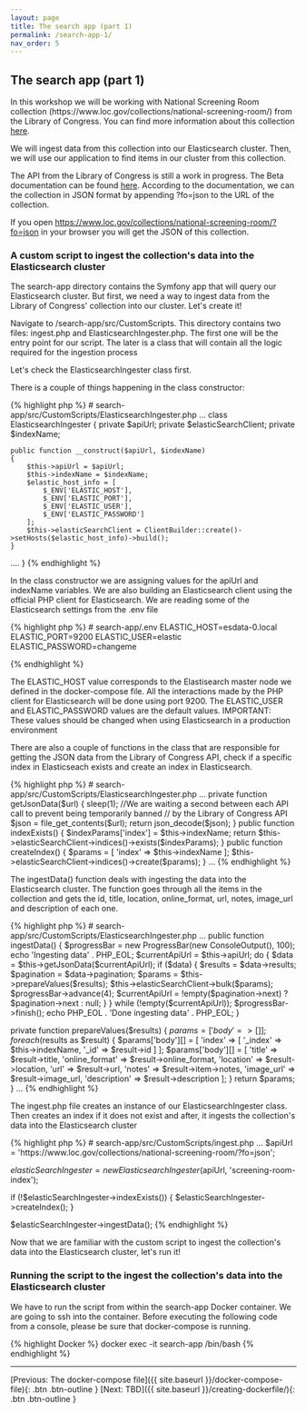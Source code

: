 ```yaml
---
layout: page
title: The search app (part 1)
permalink: /search-app-1/
nav_order: 5
---
```


## The search app (part 1)

<p>
In this workshop we will be working with National Screening Room collection (https://www.loc.gov/collections/national-screening-room/) from the Library of Congress. You can find
more information about this collection 
<a href="https://www.loc.gov/collections/national-screening-room/about-this-collection/" target="_blank">here</a>.
</p>

<p>We will ingest data from this collection into our Elasticsearch cluster. Then, we will use our application to find items 
in our cluster from this collection.</p>

<p>The API from the Library of Congress is still a work in progress. The Beta documentation can be found 
<a href="https://libraryofcongress.github.io/data-exploration/" target="_blank">here</a>. According to the documentation, 
we can the collection in JSON format by appending ?fo=json to the URL of the collection. </p>

<p>If you open <a href="https://www.loc.gov/collections/national-screening-room/?fo=json" 
target="_blank">https://www.loc.gov/collections/national-screening-room/?fo=json</a> in your browser you will get the
 JSON of this collection.</p>

### A custom script to ingest the collection's data into the Elasticsearch cluster

<p>The search-app directory contains the Symfony app that will query our Elasticsearch cluster. But first, we need a way to ingest data
from the Library of Congress' collection into our cluster. Let's create it!</p>

<p>Navigate to /search-app/src/CustomScripts. This directory contains two files: ingest.php and ElasticsearchIngester.php. 
The first one will be the entry point for our script. The later is a class that will contain all the logic required for the ingestion process</p>

<p>Let's check the ElasticsearchIngester class first.</p>

<p>There is a couple of things happening in the class constructor: </p>

<p>
{% highlight php %}
# search-app/src/CustomScripts/ElasticsearchIngester.php
...
class ElasticsearchIngester
{
    private $apiUrl;
    private $elasticSearchClient;
    private $indexName;
    
    public function __construct($apiUrl, $indexName)
    {
        $this->apiUrl = $apiUrl;
        $this->indexName = $indexName;
        $elastic_host_info = [
            $_ENV['ELASTIC_HOST'],
            $_ENV['ELASTIC_PORT'],
            $_ENV['ELASTIC_USER'],
            $_ENV['ELASTIC_PASSWORD']
        ];
        $this->elasticSearchClient = ClientBuilder::create()->setHosts($elastic_host_info)->build();
    }
....
}
{% endhighlight %} 
</p>

<p>In the class constructor we are assigning values for the apiUrl and indexName variables. We are also building an 
Elasticsearch client using the official PHP client for Elasticsearch. We are reading some of the Elasticsearch settings 
from the .env file</p>

<p>
{% highlight php %}
# search-app/.env
ELASTIC_HOST=esdata-0.local
ELASTIC_PORT=9200
ELASTIC_USER=elastic
ELASTIC_PASSWORD=changeme

{% endhighlight %} 
</p>

<p>The ELASTIC_HOST value corresponds to the Elastisearch master node we defined in the docker-compose file. All the interactions
made by the PHP client for Elasticsearch will be done using port 9200. The ELASTIC_USER and ELASTIC_PASSWORD values are 
the default values. IMPORTANT: These values should be changed when using Elasticsearch in a production environment</p>

<p>There are also a couple of functions in the class that are responsible for getting the JSON data from the Library of Congress API, 
 check if a specific index in Elasticseach exists and create an index in Elasticsearch.</p>

<p>
{% highlight php %}
# search-app/src/CustomScripts/ElasticsearchIngester.php
...
private function getJsonData($url)
{
    sleep(1); //We are waiting a second between each API call to prevent being temporarily banned 
              // by the Library of Congress API
    $json = file_get_contents($url);
    return json_decode($json);
}
public function indexExists()
{
    $indexParams['index'] = $this->indexName;
    return $this->elasticSearchClient->indices()->exists($indexParams);
}
public function createIndex()
{
    $params = [
        'index' => $this->indexName
    ];
    $this->elasticSearchClient->indices()->create($params);
}
...
{% endhighlight %} 
</p>

<p>The ingestData() function deals with ingesting the data into the Elasticsearch cluster. The function goes through all
the items in the collection and gets the id, title, location, online_format, url, notes, image_url and description of each one.</p>

<p>
{% highlight php %}
# search-app/src/CustomScripts/ElasticsearchIngester.php
...
public function ingestData()
{
    $progressBar = new ProgressBar(new ConsoleOutput(), 100);
    echo 'Ingesting data' . PHP_EOL;
    $currentApiUrl = $this->apiUrl;
    do {
        $data = $this->getJsonData($currentApiUrl);
        if ($data) {
            $results = $data->results;
            $pagination = $data->pagination;
            $params = $this->prepareValues($results);
            $this->elasticSearchClient->bulk($params);
            $progressBar->advance(4);
            $currentApiUrl = !empty($pagination->next) ? $pagination->next : null;
        }
    } while (!empty($currentApiUrl));
    $progressBar->finish();
    echo PHP_EOL . 'Done ingesting data' . PHP_EOL;
}

private function prepareValues($results)
{
    $params = ['body' => []];
    foreach ($results as $result) {
        $params['body'][] = [
            'index' => [
                '_index' => $this->indexName,
                '_id' => $result->id
            ]
        ];
        $params['body'][] = [
            'title' => $result->title,
            'online_format' => $result->online_format,
            'location' => $result->location,
            'url' => $result->url,
            'notes' => $result->item->notes,
            'image_url' => $result->image_url,
            'description' => $result->description
        ];
    }
    return $params;
}
...
{% endhighlight %} 
</p>

<p>The ingest.php file creates an instance of our ElasticsearchIngester class. Then creates an index if it does not exist
and after, it ingests the collection's data into the Elasticsearch cluster</p>

<p>
{% highlight php %}
# search-app/src/CustomScripts/ingest.php
...
$apiUrl = 'https://www.loc.gov/collections/national-screening-room/?fo=json';

$elasticSearchIngester = new ElasticsearchIngester($apiUrl, 'screening-room-index');

if (!$elasticSearchIngester->indexExists()) {
    $elasticSearchIngester->createIndex();
}

$elasticSearchIngester->ingestData();
{% endhighlight %} 
</p>

<p>Now that we are familiar with the custom script to ingest the collection's data into the Elasticsearch cluster, let's run it!</p>

### Running the script to the ingest the collection's data into the Elasticsearch cluster

<p>We have to run the script from within the search-app Docker container. We are going to ssh into the container. Before
executing the following code from a console, please be sure that docker-compose is running.</p>

<p>
{% highlight Docker %}
docker exec -it search-app /bin/bash
{% endhighlight %} 
</p>

<hr>

[Previous: The docker-compose file]({{ site.baseurl }}/docker-compose-file){: .btn .btn-outline }
[Next: TBD]({{ site.baseurl }}/creating-dockerfile/){: .btn .btn-outline }